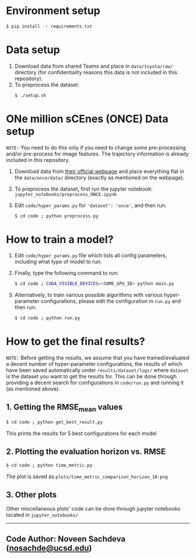# Environment setup

```bash
$ pip install -r requirements.txt
```

# Data setup

1. Download data from shared Teams and place in `data/toyota/raw/` directory (for confidentiality reasons this data is not included in this repository).
2. To preprocess the dataset:
	```bash
	$ ./setup.sh
	```

# ONe million sCEnes (ONCE) Data setup

`NOTE:` You need to do this only if you need to change some pre-processing and/or pre-process for image features. The trajectory information is already included in this repository.

1. Download data from [their official webpage](https://once-for-auto-driving.github.io/download.html#downloads) and place everything flat in the `data/once/data/` directory (exactly as mentioned on the webpage).
2. To preprocess the dataset, first run the jupyter notebook: `jupyter_notebooks/preprocess_ONCE.ipynb`
3. Edit `code/hyper_params.py` for `'dataset': 'once'`, and then run:

	```bash
	$ cd code ; python preprocess.py
	```

# How to train a model?

1. Edit `code/hyper_params.py` file which lists all config parameters, including what type of model to run.

2. Finally, type the following command to run:
	```bash
	$ cd code ; CUDA_VISIBLE_DEVICES=<SOME_GPU_ID> python main.py
	```

3. Alternatively, to train various possible algorithms with various hyper-parameter configurations, please edit the configuration in `run.py` and then run:
	```bash
	$ cd code ; python run.py
	```

# How to get the final results?

`NOTE:` Before getting the results, we assume that you have trained/evaluated a decent number of hyper-parameter configurations, the results of which have been saved automatically under `results/dataset/logs/` where `dataset` is the dataset you want to get the results for. This can be done through providing a decent search for configurations in `code/run.py` and running it (as mentioned above).

## 1. Getting the RMSE<sub>mean</sub> values
```bash
$ cd code ; python get_best_result.py
```
This prints the results for 5 best configurations for each model

## 2. Plotting the evaluation horizon vs. RMSE
```bash
$ cd code ; python time_metric.py
```
The plot is saved as `plots/time_metric_comparison_horizon_10.png`

## 3. Other plots
Other miscellaneous plots' code can be done through jupyter notebooks located in `jupyter_notebooks/` 

---

## Code Author: Noveen Sachdeva (nosachde@ucsd.edu)